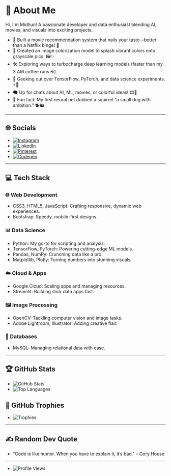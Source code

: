 # 💫 About Me  
Hi, I'm Midhun! A passionate developer and data enthusiast blending AI, movies, and visuals into exciting projects.  

- 🎥 Built a movie recommendation system that nails your taste—better than a Netflix binge! 🍿  
- 🎨 Created an image colorization model to splash vibrant colors onto grayscale pics. 🖼️✨  
- 🛠️ Exploring ways to turbocharge deep learning models (faster than my 3 AM coffee runs ☕).  
- 🌟 Geeking out over TensorFlow, PyTorch, and data science experiments. ⚡🧠  
- 🗨️ Up for chats about AI, ML, movies, or colorful ideas! 🎞️🌈  
- 🎉 Fun fact: My first neural net dubbed a squirrel “a small dog with ambition.” 🐕🐿️  

---

## 🌐 Socials  
- [![Instagram](https://img.shields.io/badge/Instagram-%23E4405F.svg?logo=Instagram&logoColor=white)](https://instagram.com/featherless_heart)  
- [![LinkedIn](https://img.shields.io/badge/LinkedIn-%230077B5.svg?logo=linkedin&logoColor=white)](https://linkedin.com/in/midhun-chandran-36378131b)  
- [![Pinterest](https://img.shields.io/badge/Pinterest-%23E60023.svg?logo=Pinterest&logoColor=white)](https://pinterest.com/midstask)  
- [![Codepen](https://img.shields.io/badge/Codepen-000000?style=for-the-badge&logo=codepen&logoColor=white)](https://codepen.io/mid_tasks)  

---

## 💻 Tech Stack  

### 🌐 Web Development  
- CSS3, HTML5, JavaScript: Crafting responsive, dynamic web experiences.  
- Bootstrap: Speedy, mobile-first designs.  

### 📊 Data Science  
- Python: My go-to for scripting and analysis.  
- TensorFlow, PyTorch: Powering cutting-edge ML models.  
- Pandas, NumPy: Crunching data like a pro.  
- Matplotlib, Plotly: Turning numbers into stunning visuals.  

### ☁️ Cloud & Apps  
- Google Cloud: Scaling apps and managing resources.  
- Streamlit: Building slick data apps fast.  

### 🖼️ Image Processing  
- OpenCV: Tackling computer vision and image tasks.  
- Adobe Lightroom, Illustrator: Adding creative flair.  

### 💾 Databases  
- MySQL: Managing relational data with ease.  

---

## 🏆 GitHub Stats  
- ![GitHub Stats](https://github-readme-stats.vercel.app/api?username=mid-works&show_icons=true&theme=radical)  
- ![Top Languages](https://github-readme-stats.vercel.app/api/top-langs/?username=mid-works&layout=compact&theme=radical)  

## 🏅 GitHub Trophies  
- ![Trophies](https://github-profile-trophy.vercel.app/?username=mid-works&theme=onedark)  

---

## ✍️ Random Dev Quote  
- "Code is like humor. When you have to explain it, it’s bad." – Cory House  

---

- ![Profile Views](https://visitcount.itsvg.in/api?id=mid-works&label=Profile%20Views&color=12&icon=5&pretty=true)  
